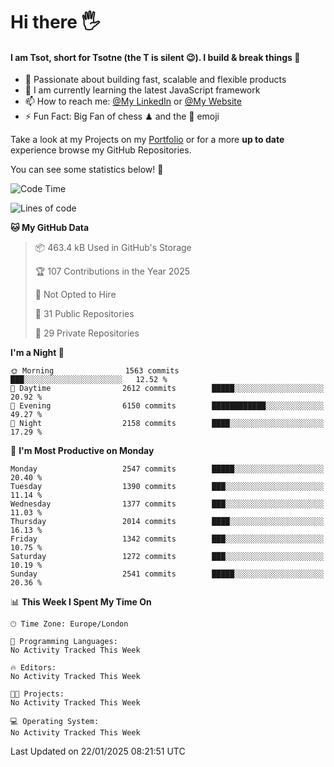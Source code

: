 # Hi there :raised_hand_with_fingers_splayed:
#### I am Tsot, short for Tsotne (the T is silent :wink:). I build & break things :space_invader:
- :telescope: Passionate about building fast, scalable and flexible products
- :seedling: I am currently learning the latest JavaScript framework 
- :mailbox: How to reach me: [@My LinkedIn](https://www.linkedin.com/in/tsotne-gvadzabia/) or [@My Website](https://tsotne.co.uk/contact)
- :zap: Fun Fact: Big Fan of chess ♟ and the 👾 emoji

Take a look at my Projects on my [Portfolio](https://tsotne.co.uk/) or for a more **up to date** experience browse my GitHub Repositories.

You can see some statistics below! :space_invader:
<!--START_SECTION:waka-->
![Code Time](http://img.shields.io/badge/Code%20Time-761%20hrs%202%20mins-blue)

![Lines of code](https://img.shields.io/badge/From%20Hello%20World%20I%27ve%20Written-7.3%20million%20lines%20of%20code-blue)

**🐱 My GitHub Data** 

> 📦 463.4 kB Used in GitHub's Storage 
 > 
> 🏆 107 Contributions in the Year 2025
 > 
> 🚫 Not Opted to Hire
 > 
> 📜 31 Public Repositories 
 > 
> 🔑 29 Private Repositories 
 > 
**I'm a Night 🦉** 

```text
🌞 Morning                1563 commits        ███░░░░░░░░░░░░░░░░░░░░░░   12.52 % 
🌆 Daytime                2612 commits        █████░░░░░░░░░░░░░░░░░░░░   20.92 % 
🌃 Evening                6150 commits        ████████████░░░░░░░░░░░░░   49.27 % 
🌙 Night                  2158 commits        ████░░░░░░░░░░░░░░░░░░░░░   17.29 % 
```
📅 **I'm Most Productive on Monday** 

```text
Monday                   2547 commits        █████░░░░░░░░░░░░░░░░░░░░   20.40 % 
Tuesday                  1390 commits        ███░░░░░░░░░░░░░░░░░░░░░░   11.14 % 
Wednesday                1377 commits        ███░░░░░░░░░░░░░░░░░░░░░░   11.03 % 
Thursday                 2014 commits        ████░░░░░░░░░░░░░░░░░░░░░   16.13 % 
Friday                   1342 commits        ███░░░░░░░░░░░░░░░░░░░░░░   10.75 % 
Saturday                 1272 commits        ███░░░░░░░░░░░░░░░░░░░░░░   10.19 % 
Sunday                   2541 commits        █████░░░░░░░░░░░░░░░░░░░░   20.36 % 
```


📊 **This Week I Spent My Time On** 

```text
🕑︎ Time Zone: Europe/London

💬 Programming Languages: 
No Activity Tracked This Week

🔥 Editors: 
No Activity Tracked This Week

🐱‍💻 Projects: 
No Activity Tracked This Week

💻 Operating System: 
No Activity Tracked This Week
```


 Last Updated on 22/01/2025 08:21:51 UTC
<!--END_SECTION:waka-->
